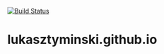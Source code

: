 [![Build Status](https://travis-ci.org/joemccann/dillinger.svg?branch=master)](https://travis-ci.org/joemccann/dillinger)

# lukasztyminski.github.io
